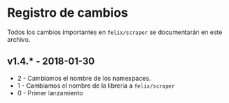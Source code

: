# Registro de cambios

Todos los cambios importantes en `felix/scraper` se documentarán en este archivo.

## v1.4.* - 2018-01-30
- 2 - Cambiamos el nombre de los namespaces.
- 1 - Cambiamos el nombre de la  librería a `felix/scraper`
- 0 - Primer lanzamiento